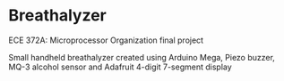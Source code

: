 # Breathalyzer

ECE 372A: Microprocessor Organization final project

Small handheld breathalyzer created using Arduino Mega, Piezo buzzer, MQ-3 alcohol sensor and Adafruit 4-digit 7-segment display 
